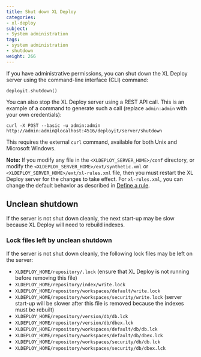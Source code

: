 ```yaml
---
title: Shut down XL Deploy
categories:
- xl-deploy
subject:
- System administration
tags:
- system administration
- shutdown
weight: 266
---
```


If you have administrative permissions, you can shut down the XL Deploy server using the command-line interface (CLI) command:

    deployit.shutdown()

You can also stop the XL Deploy server using a REST API call. This is an example of a command to generate such a call (replace `admin:admin` with your own credentials):

    curl -X POST --basic -u admin:admin http://admin:admin@localhost:4516/deployit/server/shutdown

This requires the external `curl` command, available for both Unix and Microsoft Windows.

**Note:** If you modify any file in the `<XLDEPLOY_SERVER_HOME>/conf` directory, or modify the `<XLDEPLOY_SERVER_HOME>/ext/synthetic.xml` or `<XLDEPLOY_SERVER_HOME>/ext/xl-rules.xml` file, then you must restart the XL Deploy server for the changes to take effect. For `xl-rules.xml`, you can change the default behavior as described in [Define a rule](/xl-deploy/how-to/how-to-define-rules.html#scanning-for-rules).

## Unclean shutdown

If the server is not shut down cleanly, the next start-up may be slow because XL Deploy will need to rebuild indexes.

### Lock files left by unclean shutdown

If the server is not shut down cleanly, the following lock files may be left on the server:

* `XLDEPLOY_HOME/repository/.lock` (ensure that XL Deploy is not running before removing this file)
* `XLDEPLOY_HOME/repository/index/write.lock`
* `XLDEPLOY_HOME/repository/workspaces/default/write.lock`
* `XLDEPLOY_HOME/repository/workspaces/security/write.lock` (server start-up will be slower after this file is removed because the indexes must be rebuilt)
* `XLDEPLOY_HOME/repository/version/db/db.lck`
* `XLDEPLOY_HOME/repository/version/db/dbex.lck`
* `XLDEPLOY_HOME/repository/workspaces/default/db/db.lck`
* `XLDEPLOY_HOME/repository/workspaces/default/db/dbex.lck`
* `XLDEPLOY_HOME/repository/workspaces/security/db/db.lck`
* `XLDEPLOY_HOME/repository/workspaces/security/db/dbex.lck`
